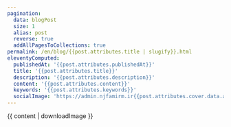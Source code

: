 ```yaml
---
pagination:
  data: blogPost
  size: 1
  alias: post
  reverse: true
  addAllPagesToCollections: true
permalink: /en/blog/{{post.attributes.title | slugify}}.html
eleventyComputed:
  publishedAt: '{{post.attributes.publishedAt}}'
  title: '{{post.attributes.title}}'
  description: '{{post.attributes.description}}'
  content: '{{post.attributes.content}}'
  keywords: '{{post.attributes.keywords}}'
  socialImage: 'https://admin.njfamirm.ir{{post.attributes.cover.data.attributes.url}}'
---
```


{{ content | downloadImage }}
